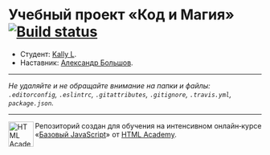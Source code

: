 # Учебный проект «Код и Магия» [![Build status][travis-image]][travis-url]

* Студент: [Kally L](https://up.htmlacademy.ru/javascript/9/user/218165).
* Наставник: [Александр Большов](https://htmlacademy.ru/profile/id179111).

---

_Не удаляйте и не обращайте внимание на папки и файлы:_<br>
_`.editorconfig`, `.eslintrc`, `.gitattributes`, `.gitignore`, `.travis.yml`, `package.json`._

---

<a href="https://htmlacademy.ru/intensive/javascript"><img align="left" width="50" height="50" title="HTML Academy" src="https://up.htmlacademy.ru/static/img/intensive/javascript/logo-for-github.svg"></a>

Репозиторий создан для обучения на интенсивном онлайн‑курсе «[Базовый JavaScript](https://htmlacademy.ru/intensive/javascript)» от [HTML Academy](https://htmlacademy.ru).

[travis-image]: https://travis-ci.org/htmlacademy-javascript/218165-code-and-magick.svg?branch=master
[travis-url]: https://travis-ci.org/htmlacademy-javascript/218165-code-and-magick
